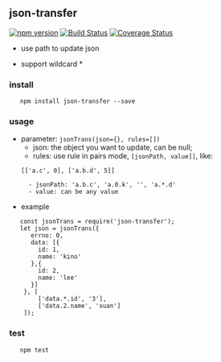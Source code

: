 ## json-transfer
[![npm version](https://badge.fury.io/js/json-transfer.svg)](https://badge.fury.io/js/json-transfer)
[![Build Status](https://travis-ci.org/hongxuanlee/json-transfer.svg?branch=master)](https://travis-ci.org/hongxuanlee/json-transfer)
[![Coverage Status](https://coveralls.io/repos/github/hongxuanlee/json-transfer/badge.svg)](https://coveralls.io/github/hongxuanlee/json-transfer)

- use path to update json

- support wildcard *

### install
```
   npm install json-transfer --save
```

### usage
* parameter: `jsonTrans(json={}, rules=[])`
    - json: the object you want to update, can be null;
    - rules: use rule in pairs mode, `[jsonPath, value]]`, like: 
    ```
    [['a.c', 0], ['a.b.d', 5]]
    ```
        - jsonPath: 'a.b.c', 'a.0.k', '', 'a.*.d'
        - value: can be any value

* example
```
   const jsonTrans = require('json-transfer');
   let json = jsonTrans({
      errno: 0,
      data: [{
        id: 1,
        name: 'kino'
      },{
        id: 2,
        name: 'lee'
      }]
    }, [
        ['data.*.id', '3'],
        ['data.2.name', 'xuan']
    ]);
```

### test
```
   npm test
```
